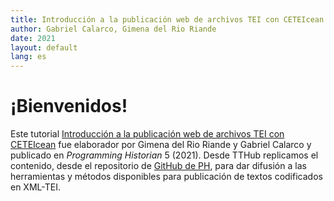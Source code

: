 ```yaml
---
title: Introducción a la publicación web de archivos TEI con CETEIcean
author: Gabriel Calarco, Gimena del Rio Riande 
date: 2021
layout: default
lang: es
---
```


# ¡Bienvenidos!

Este tutorial [Introducción a la publicación web de archivos TEI con CETEIcean](https://programminghistorian.org/es/lecciones/publicar-archivos-tei-ceteicean) fue elaborador por Gimena del Rio Riande y Gabriel Calarco y publicado en *Programming Historian* 5 (2021). Desde TTHub replicamos el contenido, desde el repositorio de [GitHub de PH](https://github.com/programminghistorian/jekyll), para dar difusión a las herramientas y métodos disponibles para publicación de textos codificados en XML-TEI. 
